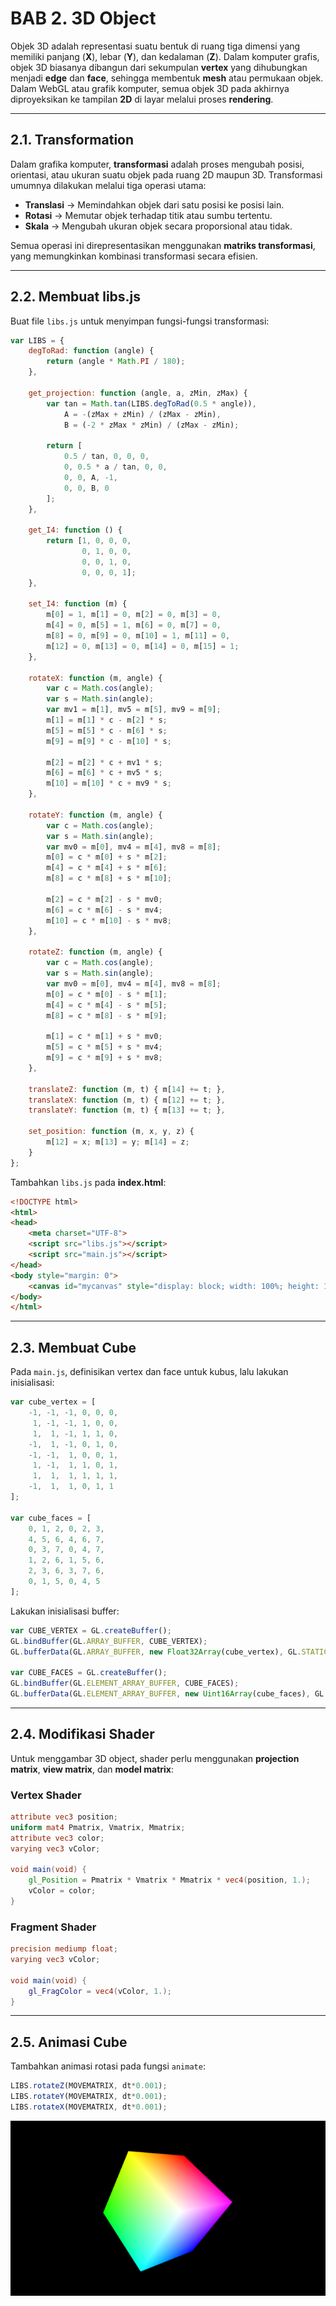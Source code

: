 # BAB 2. 3D Object

Objek 3D adalah representasi suatu bentuk di ruang tiga dimensi yang
memiliki panjang (**X**), lebar (**Y**), dan kedalaman (**Z**). Dalam
komputer grafis, objek 3D biasanya dibangun dari sekumpulan **vertex**
yang dihubungkan menjadi **edge** dan **face**, sehingga membentuk
**mesh** atau permukaan objek. Dalam WebGL atau grafik komputer, semua
objek 3D pada akhirnya diproyeksikan ke tampilan **2D** di layar melalui
proses **rendering**.

------------------------------------------------------------------------

## 2.1. Transformation

Dalam grafika komputer, **transformasi** adalah proses mengubah posisi,
orientasi, atau ukuran suatu objek pada ruang 2D maupun 3D. Transformasi
umumnya dilakukan melalui tiga operasi utama:

-   **Translasi** → Memindahkan objek dari satu posisi ke posisi lain.
-   **Rotasi** → Memutar objek terhadap titik atau sumbu tertentu.
-   **Skala** → Mengubah ukuran objek secara proporsional atau tidak.

Semua operasi ini direpresentasikan menggunakan **matriks
transformasi**, yang memungkinkan kombinasi transformasi secara efisien.

------------------------------------------------------------------------

## 2.2. Membuat libs.js

Buat file `libs.js` untuk menyimpan fungsi-fungsi transformasi:

``` javascript
var LIBS = {
    degToRad: function (angle) {
        return (angle * Math.PI / 180);
    },

    get_projection: function (angle, a, zMin, zMax) {
        var tan = Math.tan(LIBS.degToRad(0.5 * angle)),
            A = -(zMax + zMin) / (zMax - zMin),
            B = (-2 * zMax * zMin) / (zMax - zMin);

        return [
            0.5 / tan, 0, 0, 0,
            0, 0.5 * a / tan, 0, 0,
            0, 0, A, -1,
            0, 0, B, 0
        ];
    },

    get_I4: function () {
        return [1, 0, 0, 0,
                0, 1, 0, 0,
                0, 0, 1, 0,
                0, 0, 0, 1];
    },

    set_I4: function (m) {
        m[0] = 1, m[1] = 0, m[2] = 0, m[3] = 0,
        m[4] = 0, m[5] = 1, m[6] = 0, m[7] = 0,
        m[8] = 0, m[9] = 0, m[10] = 1, m[11] = 0,
        m[12] = 0, m[13] = 0, m[14] = 0, m[15] = 1;
    },

    rotateX: function (m, angle) {
        var c = Math.cos(angle);
        var s = Math.sin(angle);
        var mv1 = m[1], mv5 = m[5], mv9 = m[9];
        m[1] = m[1] * c - m[2] * s;
        m[5] = m[5] * c - m[6] * s;
        m[9] = m[9] * c - m[10] * s;

        m[2] = m[2] * c + mv1 * s;
        m[6] = m[6] * c + mv5 * s;
        m[10] = m[10] * c + mv9 * s;
    },

    rotateY: function (m, angle) {
        var c = Math.cos(angle);
        var s = Math.sin(angle);
        var mv0 = m[0], mv4 = m[4], mv8 = m[8];
        m[0] = c * m[0] + s * m[2];
        m[4] = c * m[4] + s * m[6];
        m[8] = c * m[8] + s * m[10];

        m[2] = c * m[2] - s * mv0;
        m[6] = c * m[6] - s * mv4;
        m[10] = c * m[10] - s * mv8;
    },

    rotateZ: function (m, angle) {
        var c = Math.cos(angle);
        var s = Math.sin(angle);
        var mv0 = m[0], mv4 = m[4], mv8 = m[8];
        m[0] = c * m[0] - s * m[1];
        m[4] = c * m[4] - s * m[5];
        m[8] = c * m[8] - s * m[9];

        m[1] = c * m[1] + s * mv0;
        m[5] = c * m[5] + s * mv4;
        m[9] = c * m[9] + s * mv8;
    },

    translateZ: function (m, t) { m[14] += t; },
    translateX: function (m, t) { m[12] += t; },
    translateY: function (m, t) { m[13] += t; },

    set_position: function (m, x, y, z) {
        m[12] = x; m[13] = y; m[14] = z;
    }
};
```

Tambahkan `libs.js` pada **index.html**:

``` html
<!DOCTYPE html>
<html>
<head>
    <meta charset="UTF-8">
    <script src="libs.js"></script>
    <script src="main.js"></script>
</head>
<body style="margin: 0">
    <canvas id="mycanvas" style="display: block; width: 100%; height: 100%; background-color: black;"></canvas>
</body>
</html>
```

------------------------------------------------------------------------

## 2.3. Membuat Cube

Pada `main.js`, definisikan vertex dan face untuk kubus, lalu lakukan
inisialisasi:

``` javascript
var cube_vertex = [
    -1, -1, -1, 0, 0, 0,
     1, -1, -1, 1, 0, 0,
     1,  1, -1, 1, 1, 0,
    -1,  1, -1, 0, 1, 0,
    -1, -1,  1, 0, 0, 1,
     1, -1,  1, 1, 0, 1,
     1,  1,  1, 1, 1, 1,
    -1,  1,  1, 0, 1, 1
];

var cube_faces = [
    0, 1, 2, 0, 2, 3,
    4, 5, 6, 4, 6, 7,
    0, 3, 7, 0, 4, 7,
    1, 2, 6, 1, 5, 6,
    2, 3, 6, 3, 7, 6,
    0, 1, 5, 0, 4, 5
];
```

Lakukan inisialisasi buffer:

``` javascript
var CUBE_VERTEX = GL.createBuffer();
GL.bindBuffer(GL.ARRAY_BUFFER, CUBE_VERTEX);
GL.bufferData(GL.ARRAY_BUFFER, new Float32Array(cube_vertex), GL.STATIC_DRAW);

var CUBE_FACES = GL.createBuffer();
GL.bindBuffer(GL.ELEMENT_ARRAY_BUFFER, CUBE_FACES);
GL.bufferData(GL.ELEMENT_ARRAY_BUFFER, new Uint16Array(cube_faces), GL.STATIC_DRAW);
```

------------------------------------------------------------------------

## 2.4. Modifikasi Shader

Untuk menggambar 3D object, shader perlu menggunakan **projection
matrix**, **view matrix**, dan **model matrix**:

### Vertex Shader

``` glsl
attribute vec3 position;
uniform mat4 Pmatrix, Vmatrix, Mmatrix;
attribute vec3 color;
varying vec3 vColor;

void main(void) {
    gl_Position = Pmatrix * Vmatrix * Mmatrix * vec4(position, 1.);
    vColor = color;
}
```

### Fragment Shader

``` glsl
precision mediump float;
varying vec3 vColor;

void main(void) {
    gl_FragColor = vec4(vColor, 1.);
}
```

------------------------------------------------------------------------

## 2.5. Animasi Cube

Tambahkan animasi rotasi pada fungsi `animate`:

``` javascript
LIBS.rotateZ(MOVEMATRIX, dt*0.001);
LIBS.rotateY(MOVEMATRIX, dt*0.001);
LIBS.rotateX(MOVEMATRIX, dt*0.001);
```

![cube](assets/image_cube.png)
